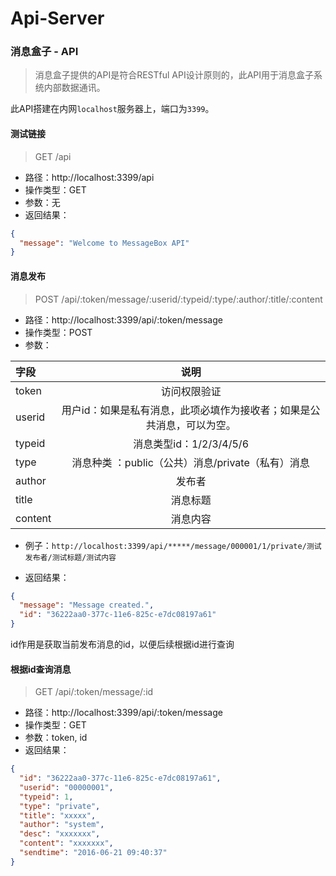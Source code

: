 # Api-Server
### 消息盒子 - API

> 消息盒子提供的API是符合RESTful API设计原则的，此API用于消息盒子系统内部数据通讯。

此API搭建在内网`localhost`服务器上，端口为`3399`。

#### 测试链接

> GET /api

* 路径：http://localhost:3399/api
* 操作类型：GET
* 参数：无
* 返回结果：

```json
{
  "message": "Welcome to MessageBox API"
}
```

#### 消息发布

> POST /api/:token/message/:userid/:typeid/:type/:author/:title/:content

* 路径：http://localhost:3399/api/:token/message
* 操作类型：POST
* 参数：

| 字段       |    说明   |
| :-------- | :--------:|
| token | 访问权限验证 |
| userid| 用户id：如果是私有消息，此项必填作为接收者；如果是公共消息，可以为空。 |
| typeid| 消息类型id：1/2/3/4/5/6 |
| type  | 消息种类  ：public（公共）消息/private（私有）消息 |
| author| 发布者 |
| title | 消息标题 |
| content | 消息内容 |

* 例子：`http://localhost:3399/api/*****/message/000001/1/private/测试发布者/测试标题/测试内容`

* 返回结果：

```json
{
  "message": "Message created.",
  "id": "36222aa0-377c-11e6-825c-e7dc08197a61"
}
```
id作用是获取当前发布消息的id，以便后续根据id进行查询

#### 根据id查询消息

> GET /api/:token/message/:id

* 路径：http://localhost:3399/api/:token/message
* 操作类型：GET
* 参数：token, id
* 返回结果：

```json
{
  "id": "36222aa0-377c-11e6-825c-e7dc08197a61",
  "userid": "00000001",
  "typeid": 1,
  "type": "private",
  "title": "xxxxx",
  "author": "system",
  "desc": "xxxxxxx",
  "content": "xxxxxxx",
  "sendtime": "2016-06-21 09:40:37"
}
```
